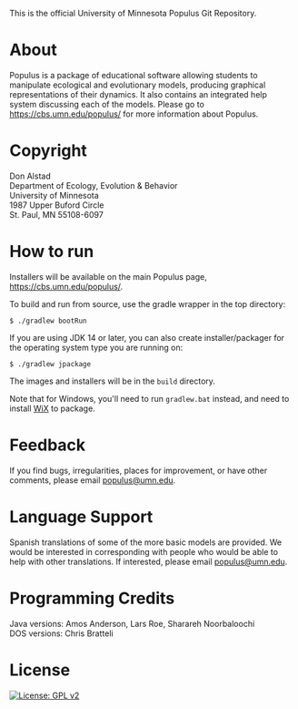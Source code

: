This is the official University of Minnesota Populus Git Repository.

# About
Populus is a package of educational software allowing students to manipulate ecological and evolutionary models, producing graphical representations of their dynamics.  It also contains an integrated help system discussing each of the models.
Please go to https://cbs.umn.edu/populus/ for more information about Populus.

# Copyright
Don Alstad \
Department of Ecology, Evolution & Behavior \
University of Minnesota \
1987 Upper Buford Circle \
St. Paul, MN 55108-6097

# How to run
Installers will be available on the main Populus page, https://cbs.umn.edu/populus/.

To build and run from source, use the gradle wrapper in the top directory:

`$ ./gradlew bootRun`

If you are using JDK 14 or later, you can also create installer/packager for the
operating system type you are running on:

`$ ./gradlew jpackage`

The images and installers will be in the `build` directory.

Note that for Windows, you'll need to run `gradlew.bat` instead, and need to install [WiX](https://wixtoolset.org) to package.

# Feedback
If you find bugs, irregularities, places for improvement, or have other comments, please email populus@umn.edu.

# Language Support
Spanish translations of some of the more basic models are provided. We would be interested in corresponding with people who would be able to help with other translations.  If interested, please email populus@umn.edu.

# Programming Credits 
Java versions: Amos Anderson, Lars Roe, Sharareh Noorbaloochi \
DOS versions: Chris Bratteli

# License
[![License: GPL v2](https://img.shields.io/badge/License-GPL%20v2-blue.svg)](https://www.gnu.org/licenses/old-licenses/gpl-2.0.en.html)

